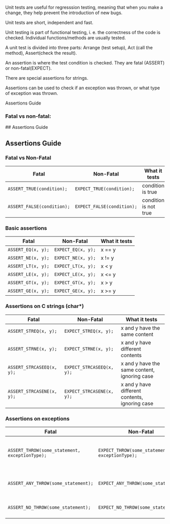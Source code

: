 Unit tests are useful for regresssion testing, meaning that when you make a change, they help prevent the introduction of new bugs.

Unit tests are short, independent and fast.

Unit testing is part of functional testing, i. e. the correctness of the code is checked. Individual functions/methods are usually tested.

A unit test is divided into three parts: Arrange (test setup), Act (call the method), Assert(check the result).

An assertion is where the test condition is checked. They are fatal (ASSERT) or non-fatal(EXPECT).

There are special assertions for strings.

Assertions can be used to check if an exception was thrown, or what type of exception was thrown.

Assertions Guide
<h3>Fatal vs non-fatal:</h3>
## Assertions Guide

## Assertions Guide

### Fatal vs Non-Fatal

| Fatal                        | Non-Fatal                    | What it tests           |
|------------------------------|------------------------------|-------------------------|
| `ASSERT_TRUE(condition);`    | `EXPECT_TRUE(condition);`    | condition is true       |
| `ASSERT_FALSE(condition);`   | `EXPECT_FALSE(condition);`   | condition is not true   |

### Basic assertions

| Fatal              | Non-Fatal          | What it tests |
|--------------------|--------------------|---------------|
| `ASSERT_EQ(x, y);` | `EXPECT_EQ(x, y);` | x == y        |
| `ASSERT_NE(x, y);` | `EXPECT_NE(x, y);` | x != y        |
| `ASSERT_LT(x, y);` | `EXPECT_LT(x, y);` | x < y         |
| `ASSERT_LE(x, y);` | `EXPECT_LE(x, y);` | x <= y        |
| `ASSERT_GT(x, y);` | `EXPECT_GT(x, y);` | x > y         |
| `ASSERT_GE(x, y);` | `EXPECT_GE(x, y);` | x >= y        |

### Assertions on C strings (char*)

| Fatal                         | Non-Fatal                     | What it tests                                  |
|-------------------------------|-------------------------------|------------------------------------------------|
| `ASSERT_STREQ(x, y);`         | `EXPECT_STREQ(x, y);`         | x and y have the same content                  |
| `ASSERT_STRNE(x, y);`         | `EXPECT_STRNE(x, y);`         | x and y have different contents                |
| `ASSERT_STRCASEEQ(x, y);`     | `EXPECT_STRCASEEQ(x, y);`     | x and y have the same content, ignoring case   |
| `ASSERT_STRCASENE(x, y);`     | `EXPECT_STRCASENE(x, y);`     | x and y have different contents, ignoring case |

### Assertions on exceptions

| Fatal                                            | Non-Fatal                                        | What it tests                                                       |
|--------------------------------------------------|--------------------------------------------------|---------------------------------------------------------------------|
| `ASSERT_THROW(some_statement, exceptionType);`   | `EXPECT_THROW(some_statement, exceptionType);`   | some_statement throws an exception of the exact given type          |
| `ASSERT_ANY_THROW(some_statement);`              | `EXPECT_ANY_THROW(some_statement);`              | some_statement throws an exception of any type                      |
| `ASSERT_NO_THROW(some_statement);`               | `EXPECT_NO_THROW(some_statement);`               | some_statement throws no exception                                  |


